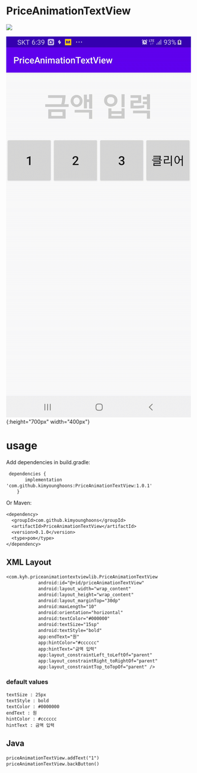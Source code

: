 # PriceAnimationTextView

[![](https://jitpack.io/v/kimyounghoons/PriceAnimationTextView.svg)](https://jitpack.io/#kimyounghoons/PriceAnimationTextView)

![image](/screenshot/animation.gif){:height="700px" width="400px"}
# usage
Add dependencies in build.gradle:
```
 dependencies {
       implementation 'com.github.kimyounghoons:PriceAnimationTextView:1.0.1'
    }
```
Or Maven:
```
<dependency>
  <groupId>com.github.kimyounghoons</groupId>
  <artifactId>PriceAnimationTextView</artifactId>
  <version>0.1.0</version>
  <type>pom</type>
</dependency>
```
## XML Layout
```
<com.kyh.priceanimationtextviewlib.PriceAnimationTextView
            android:id="@+id/priceAnimationTextView"
            android:layout_width="wrap_content"
            android:layout_height="wrap_content"
            android:layout_marginTop="30dp"
            android:maxLength="10"
            android:orientation="horizontal"
            android:textColor="#000000"
            android:textSize="15sp"
            android:textStyle="bold"
            app:endText="원"
            app:hintColor="#cccccc"
            app:hintText="금액 입력"
            app:layout_constraintLeft_toLeftOf="parent"
            app:layout_constraintRight_toRightOf="parent"
            app:layout_constraintTop_toTopOf="parent" />
```
### default values
```
textSize : 25px  
textStyle : bold  
textColor : #0000000  
endText : 원  
hintColor : #cccccc  
hintText : 금액 입력
```

## Java
```
priceAnimationTextView.addText("1")
priceAnimationTextView.backButton()
```

